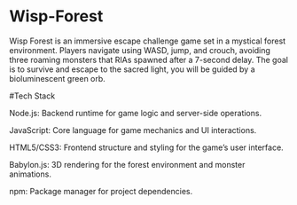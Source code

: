 # Wisp-Forest
Wisp Forest is an immersive escape challenge game set in a mystical forest environment. Players navigate using WASD, jump, and crouch, avoiding three roaming monsters that RIAs spawned after a 7-second delay. The goal is to survive and escape to the sacred light, you will be guided by a bioluminescent green orb.

#Tech Stack

Node.js: Backend runtime for game logic and server-side operations.

JavaScript: Core language for game mechanics and UI interactions.

HTML5/CSS3: Frontend structure and styling for the game’s user interface.

Babylon.js: 3D rendering for the forest environment and monster animations.

npm: Package manager for project dependencies.
